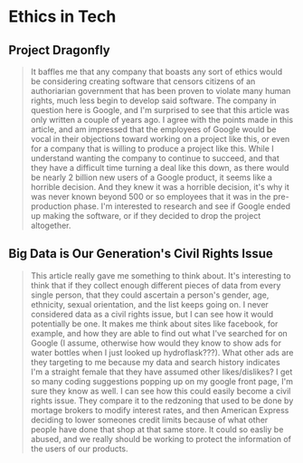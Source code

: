 # Ethics in Tech
## Project Dragonfly
> It baffles me that any company that boasts any sort of ethics would be considering creating software that censors citizens of an authoriarian government that has been proven to violate many human rights, much less begin to develop said software. The company in question here is Google, and I'm surprised to see that this article was only written a couple of years ago. I agree with the points made in this article, and am impressed that the employees of Google would be vocal in their objections toward working on a project like this, or even for a company that is willing to produce a project like this. While I understand wanting the company to continue to succeed, and that they have a difficult time turning a deal like this down, as there would be nearly 2 billion new users of a Google product, it seems like a horrible decision. And they knew it was a horrible decision, it's why it was never known beyond 500 or so employees that it was in the pre-production phase. I'm interested to research and see if Google ended up making the software, or if they decided to drop the project altogether.

## Big Data is Our Generation's Civil Rights Issue
> This article really gave me something to think about. It's interesting to think that if they collect enough different pieces of data from every single person, that they could ascertain a person's gender, age, ethnicity, sexual orientation, and the list keeps going on. I never considered data as a civil rights issue, but I can see how it would potentially be one. It makes me think about sites like facebook, for example, and how they are able to find out what I've searched for on Google (I assume, otherwise how would they know to show ads for water bottles when I just looked up hydroflask???). What other ads are they targeting to me because my data and search history indicates I'm a straight female that they have assumed other likes/dislikes? I get so many coding suggestions popping up on my google front page, I'm sure they know as well. I can see how this could easily become a civil rights issue. They compare it to the redzoning that used to be done by mortage brokers to modify interest rates, and then American Express deciding to lower someones credit limits because of what other people have done that shop at that same store. It could so easliy be abused, and we really should be working to protect the information of the users of our products.
